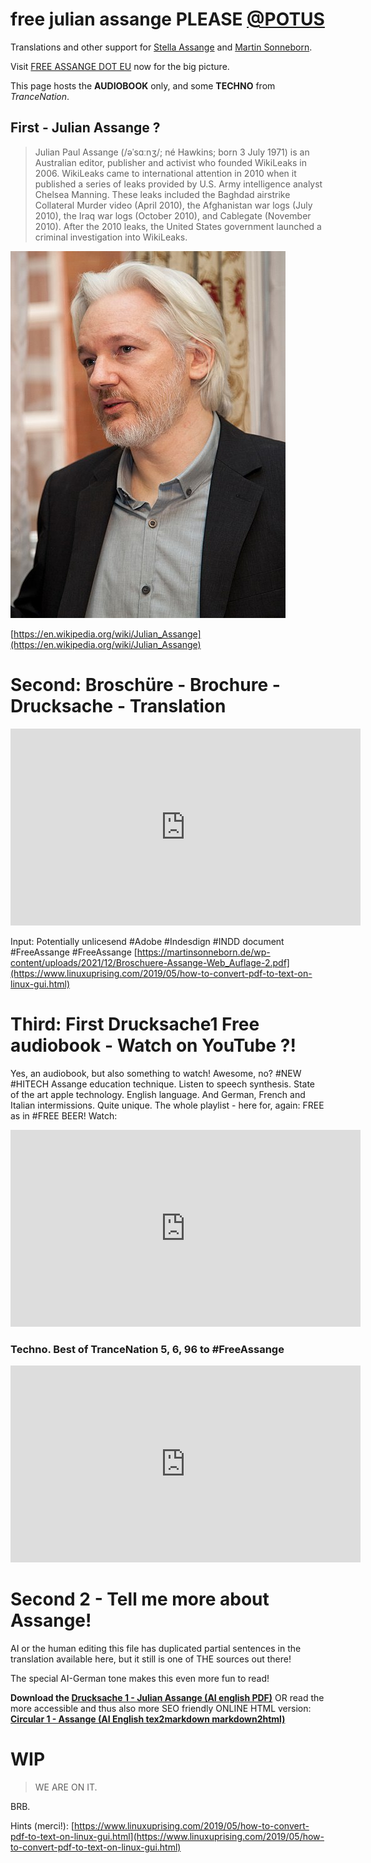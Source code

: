 # free julian assange PLEASE [@POTUS](https://twitter.com/POTUS)

Translations and other support for [Stella Assange](https://twitter.com/StellaMoris1) and [Martin Sonneborn](https://twitter.com/MartinSonneborn). 

Visit [FREE ASSANGE DOT EU](https://freeassange.eu) now for the big picture.

This page hosts the **AUDIOBOOK** only, and some **TECHNO** from *TranceNation*.

## First - Julian Assange ?

> Julian Paul Assange (/əˈsɑːnʒ/; né Hawkins; born 3 July 1971) is an Australian editor, publisher and activist who founded WikiLeaks in 2006. WikiLeaks came to international attention in 2010 when it published a series of leaks provided by U.S. Army intelligence analyst Chelsea Manning. These leaks included the Baghdad airstrike Collateral Murder video (April 2010), the Afghanistan war logs (July 2010), the Iraq war logs (October 2010), and Cablegate (November 2010). After the 2010 leaks, the United States government launched a criminal investigation into WikiLeaks.

![This is JULIAN ASSANGE](/Translation-Sonneborn/Assange_from_Wikipedia.jpg)

[https://en.wikipedia.org/wiki/Julian_Assange](https://en.wikipedia.org/wiki/Julian_Assange)

# Second: Broschüre - Brochure - Drucksache - Translation

<iframe width="560" height="315" src="https://www.youtube.com/embed/chDDhwsynVg" title="YouTube video player" frameborder="0" allow="accelerometer; autoplay; clipboard-write; encrypted-media; gyroscope; picture-in-picture" allowfullscreen></iframe>

Input: Potentially unlicesend #Adobe #Indesdign #INDD document #FreeAssange #FreeAssange 
[https://martinsonneborn.de/wp-content/uploads/2021/12/Broschuere-Assange-Web_Auflage-2.pdf](https://www.linuxuprising.com/2019/05/how-to-convert-pdf-to-text-on-linux-gui.html)

# Third: First Drucksache1 Free audiobook - Watch on YouTube ?!

Yes, an audiobook, but also something to watch! Awesome, no? #NEW #HITECH Assange education technique.
Listen to speech synthesis. State of the art apple technology. English language. And German, French and Italian intermissions.
Quite unique. The whole playlist - here for, again: FREE as in #FREE BEER! Watch:

<iframe width="560" height="315" src="https://www.youtube.com/embed/videoseries?list=PLDecOO12ik7qMzjIBgAbcGFEsk1IE8mlg" title="YouTube video player" frameborder="0" allow="accelerometer; autoplay; clipboard-write; encrypted-media; gyroscope; picture-in-picture" allowfullscreen></iframe>

### Techno. Best of TranceNation 5, 6, 96 to #FreeAssange

<iframe width="560" height="315" src="https://www.youtube.com/embed/videoseries?list=PLDecOO12ik7pbIzDPmlhDNpx_WjiC_PtG" title="YouTube video player" frameborder="0" allow="accelerometer; autoplay; clipboard-write; encrypted-media; gyroscope; picture-in-picture" allowfullscreen></iframe>

# Second 2 - Tell me more about Assange!

AI or the human editing this file has duplicated partial sentences in 
the translation available here, but it still is one of THE sources out there!

The special AI-German tone makes this even more fun to read!

**Download the [Drucksache 1 - Julian Assange (AI english PDF)](./Translation-Sonneborn/brochure_en.pdf)** 
OR read the more accessible and thus also more SEO friendly ONLINE HTML version:
**[Circular 1 - Assange (AI English tex2markdown markdown2html)](./Translation-Sonneborn/circular_1-Assange.md)**

# WIP

> WE ARE ON IT.

BRB.

Hints (merci!): [https://www.linuxuprising.com/2019/05/how-to-convert-pdf-to-text-on-linux-gui.html](https://www.linuxuprising.com/2019/05/how-to-convert-pdf-to-text-on-linux-gui.html)
